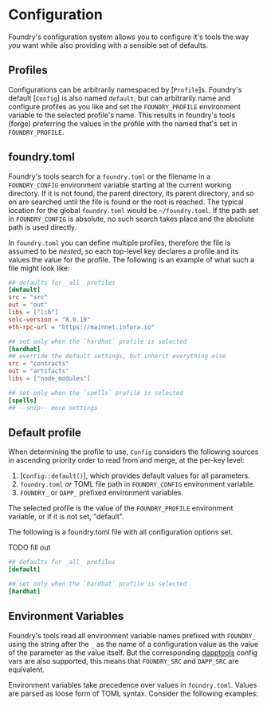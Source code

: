 # Configuration

Foundry's configuration system allows you to configure it's tools the way _you_ want while also providing with a
sensible set of defaults.

## Profiles

Configurations can be arbitrarily namespaced by [`Profile`]s. Foundry's default [`Config`] is also named `default`, but
can arbitrarily name and configure profiles as you like and set the `FOUNDRY_PROFILE` environment variable to the
selected profile's name. This results in foundry's tools (forge) preferring the values in the profile with the named
that's set in `FOUNDRY_PROFILE`.

## foundry.toml

Foundry's tools search for a `foundry.toml`  or the filename in a `FOUNDRY_CONFIG` environment variable starting at the
current working directory. If it is not found, the parent directory, its parent directory, and so on are searched until
the file is found or the root is reached. The typical location for the global `foundry.toml` would be `~/foundry.toml`.
If the path set in `FOUNDRY_CONFIG` is absolute, no such search takes place and the absolute path is used directly.

In `foundry.toml` you can define multiple profiles, therefore the file is assumed to be _nested_, so each top-level key
declares a profile and its values the value for the profile. The following is an example of what such a file might look
like:

```toml
## defaults for _all_ profiles
[default]
src = "src"
out = "out"
libs = ["lib"]
solc-version = "8.0.10"
eth-rpc-url = "https://mainnet.infura.io"

## set only when the `hardhat` profile is selected
[hardhat]
## override the default settings, but inherit everything else
src = "contracts"
out = "artifacts"
libs = ["node_modules"]

## set only when the `spells` profile is selected
[spells]
## --snip-- more settings
```

## Default profile

When determining the profile to use, `Config` considers the following sources in ascending priority order to read from
and merge, at the per-key level:

1. [`Config::default()`], which provides default values for all parameters.
2. `foundry.toml` _or_ TOML file path in `FOUNDRY_CONFIG` environment variable.
3. `FOUNDRY_` or `DAPP_` prefixed environment variables.

The selected profile is the value of the `FOUNDRY_PROFILE` environment variable, or if it is not set, "default".

The following is a foundry.toml file with all configuration options set.

TODO fill out
```toml
## defaults for _all_ profiles
[default]

## set only when the `hardhat` profile is selected
[hardhat]

```

## Environment Variables

Foundry's tools read all environment variable names prefixed with `FOUNDRY_` using the string after the `_` as the name
of a configuration value as the value of the parameter as the value itself. But the
corresponding [dapptools](https://github.com/dapphub/dapptools/tree/master/src/dapp#configuration) config vars are also
supported, this means that `FOUNDRY_SRC` and `DAPP_SRC` are equivalent.

Environment variables take precedence over values in `foundry.toml`. Values are parsed as loose form of TOML syntax.
Consider the following examples:
